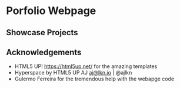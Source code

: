 # Porfolio Webpage
## Showcase Projects



## Acknowledgements

- HTML5 UP! https://html5up.net/ for the amazing templates
- Hyperspace by HTML5 UP AJ aj@lkn.io | @ajlkn
- Gulermo Ferreira for the tremendous help with the webapge code

